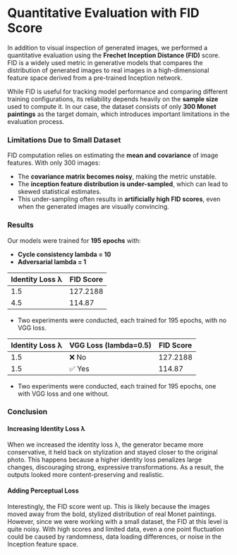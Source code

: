 # Quantitative Evaluation with FID Score

In addition to visual inspection of generated images, we performed a quantitative evaluation using the **Frechet Inception Distance (FID)** score. FID is a widely used metric in generative models that compares the distribution of generated images to real images in a high-dimensional feature space derived from a pre-trained Inception network.

While FID is useful for tracking model performance and comparing different training configurations, its reliability depends heavily on the **sample size** used to compute it. In our case, the dataset consists of only **300 Monet paintings** as the target domain, which introduces important limitations in the evaluation process.

### Limitations Due to Small Dataset

FID computation relies on estimating the **mean and covariance** of image features. With only 300 images:
- The **covariance matrix becomes noisy**, making the metric unstable.
- The **inception feature distribution is under-sampled**, which can lead to skewed statistical estimates.
- This under-sampling often results in **artificially high FID scores**, even when the generated images are visually convincing.

### Results

Our models were trained for **195 epochs** with:
- **Cycle consistency lambda = 10**
- **Adversarial lambda = 1**

| Identity Loss λ | FID Score |
| --------------- | --------- |
| 1.5             | 127.2188    |
| 4.5             | 114.87    |

- Two experiments were conducted, each trained for 195 epochs, with no VGG loss.

| Identity Loss λ | VGG Loss (lambda=0.5) | FID Score |
| --------------- | -------- | --------- |
| 1.5             | ❌ No     | 127.2188    |
| 1.5             | ✅ Yes    | 114.87    |

- Two experiments were conducted, each trained for 195 epochs, one with VGG loss and one without.

### Conclusion

#### Increasing Identity Loss λ 

When we increased the identity loss λ, the generator became more conservative, it held back on stylization and stayed closer to the original photo. This happens because a higher identity loss penalizes large changes, discouraging strong, expressive transformations. As a result, the outputs looked more content-preserving and realistic.

#### Adding Perceptual Loss

Interestingly, the FID score went up. This is likely because the images moved away from the bold, stylized distribution of real Monet paintings. However, since we were working with a small dataset, the FID at this level is quite noisy. With high scores and limited data, even a one point fluctuation could be caused by randomness, data loading differences, or noise in the Inception feature space.

